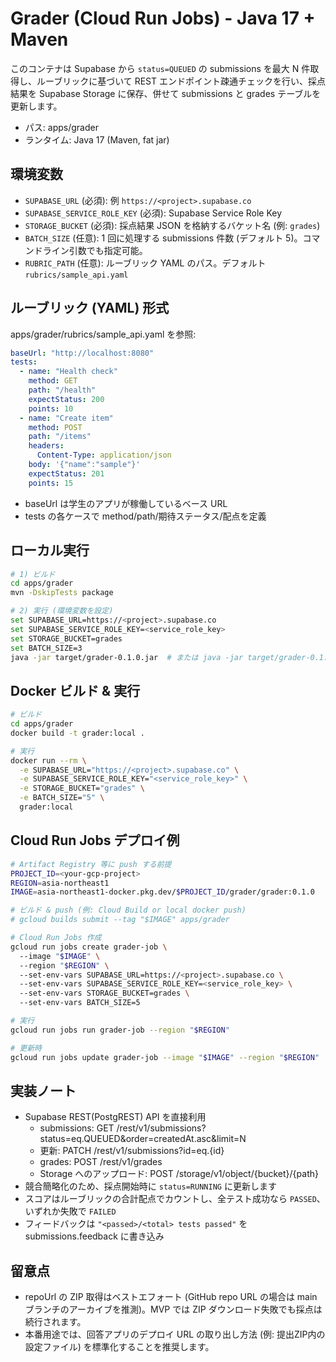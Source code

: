 # Grader (Cloud Run Jobs) - Java 17 + Maven

このコンテナは Supabase から `status=QUEUED` の submissions を最大 N 件取得し、ルーブリックに基づいて REST エンドポイント疎通チェックを行い、採点結果を Supabase Storage に保存、併せて submissions と grades テーブルを更新します。

- パス: apps/grader
- ランタイム: Java 17 (Maven, fat jar)

## 環境変数
- `SUPABASE_URL` (必須): 例 `https://<project>.supabase.co`
- `SUPABASE_SERVICE_ROLE_KEY` (必須): Supabase Service Role Key
- `STORAGE_BUCKET` (必須): 採点結果 JSON を格納するバケット名 (例: `grades`)
- `BATCH_SIZE` (任意): 1 回に処理する submissions 件数 (デフォルト 5)。コマンドライン引数でも指定可能。
- `RUBRIC_PATH` (任意): ルーブリック YAML のパス。デフォルト `rubrics/sample_api.yaml`

## ルーブリック (YAML) 形式
apps/grader/rubrics/sample_api.yaml を参照:

```yaml
baseUrl: "http://localhost:8080"
tests:
  - name: "Health check"
    method: GET
    path: "/health"
    expectStatus: 200
    points: 10
  - name: "Create item"
    method: POST
    path: "/items"
    headers:
      Content-Type: application/json
    body: '{"name":"sample"}'
    expectStatus: 201
    points: 15
```

- baseUrl は学生のアプリが稼働しているベース URL
- tests の各ケースで method/path/期待ステータス/配点を定義

## ローカル実行
```bash
# 1) ビルド
cd apps/grader
mvn -DskipTests package

# 2) 実行 (環境変数を設定)
set SUPABASE_URL=https://<project>.supabase.co
set SUPABASE_SERVICE_ROLE_KEY=<service_role_key>
set STORAGE_BUCKET=grades
set BATCH_SIZE=3
java -jar target/grader-0.1.0.jar  # または java -jar target/grader-0.1.0.jar 3
```

## Docker ビルド & 実行
```bash
# ビルド
cd apps/grader
docker build -t grader:local .

# 実行
docker run --rm \
  -e SUPABASE_URL="https://<project>.supabase.co" \
  -e SUPABASE_SERVICE_ROLE_KEY="<service_role_key>" \
  -e STORAGE_BUCKET="grades" \
  -e BATCH_SIZE="5" \
  grader:local
```

## Cloud Run Jobs デプロイ例
```bash
# Artifact Registry 等に push する前提
PROJECT_ID=<your-gcp-project>
REGION=asia-northeast1
IMAGE=asia-northeast1-docker.pkg.dev/$PROJECT_ID/grader/grader:0.1.0

# ビルド & push (例: Cloud Build or local docker push)
# gcloud builds submit --tag "$IMAGE" apps/grader

# Cloud Run Jobs 作成
gcloud run jobs create grader-job \ 
  --image "$IMAGE" \ 
  --region "$REGION" \ 
  --set-env-vars SUPABASE_URL=https://<project>.supabase.co \ 
  --set-env-vars SUPABASE_SERVICE_ROLE_KEY=<service_role_key> \ 
  --set-env-vars STORAGE_BUCKET=grades \ 
  --set-env-vars BATCH_SIZE=5

# 実行
gcloud run jobs run grader-job --region "$REGION"

# 更新時
gcloud run jobs update grader-job --image "$IMAGE" --region "$REGION"
```

## 実装ノート
- Supabase REST(PostgREST) API を直接利用
  - submissions: GET /rest/v1/submissions?status=eq.QUEUED&order=createdAt.asc&limit=N
  - 更新: PATCH /rest/v1/submissions?id=eq.{id}
  - grades: POST /rest/v1/grades
  - Storage へのアップロード: POST /storage/v1/object/{bucket}/{path}
- 競合簡略化のため、採点開始時に `status=RUNNING` に更新します
- スコアはルーブリックの合計配点でカウントし、全テスト成功なら `PASSED`、いずれか失敗で `FAILED`
- フィードバックは `"<passed>/<total> tests passed"` を submissions.feedback に書き込み

## 留意点
- repoUrl の ZIP 取得はベストエフォート (GitHub repo URL の場合は main ブランチのアーカイブを推測)。MVP では ZIP ダウンロード失敗でも採点は続行されます。
- 本番用途では、回答アプリのデプロイ URL の取り出し方法 (例: 提出ZIP内の設定ファイル) を標準化することを推奨します。
